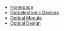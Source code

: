 * [Homepage](/)
* [Optoelectronic Devices](/OptoelectronicDevices/)
* [Optical Module](/OpticalModule/)
* [Optical Design](/OpticalDesign/)